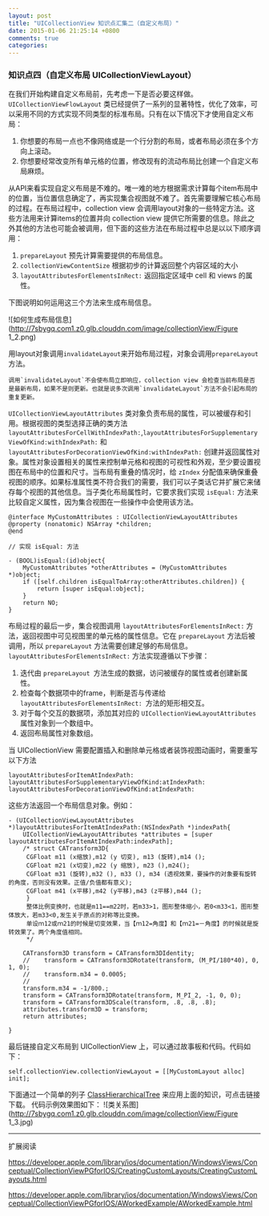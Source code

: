 ```yaml
---
layout: post
title: "UICollectionView 知识点汇集二（自定义布局）"
date: 2015-01-06 21:25:14 +0800
comments: true
categories: 
---
```

### 知识点四（自定义布局 UICollectionViewLayout）

在我们开始构建自定义布局前，先考虑一下是否必要这样做。`UICollectionViewFlowLayout` 类已经提供了一系列的显著特性，优化了效率，可以采用不同的方式实现不同类型的标准布局。只有在以下情况下才使用自定义布局：
 
1. 你想要的布局一点也不像网络或是一个行分割的布局，或者布局必须在多个方向上滚动。
2. 你想要经常改变所有单元格的位置，修改现有的流动布局比创建一个自定义布局麻烦。

从API来看实现自定义布局是不难的。唯一难的地方根据需求计算每个item布局中的位置，当位置信息确定了，再实现集合视图就不难了。首先需要理解它核心布局的过程。在布局过程中，collection view 会调用layout对象的一些特定方法。这些方法用来计算items的位置并向 collection view 提供它所需要的信息。除此之外其他的方法也可能会被调用，但下面的这些方法在布局过程中总是以以下顺序调用：

1. `prepareLayout` 预先计算需要提供的布局信息。
2. `collectionViewContentSize` 根据初步的计算返回整个内容区域的大小
3. `layoutAttributesForElementsInRect:` 返回指定区域中 cell 和 views 的属性。

下图说明如何运用这三个方法来生成布局信息。

![如何生成布局信息](http://7sbygq.com1.z0.glb.clouddn.com/image/collectionView/Figure 1_2.png)

用layout对象调用`invalidateLayout`来开始布局过程，对象会调用`prepareLayout`方法。

	调用`invalidateLayout`不会使布局立即响应，collection view 会检查当前布局是否是最新布局，如果不是则更新。也就是说多次调用`invalidateLayout`方法不会引起布局的重复更新。
	
`UICollectionViewLayoutAttributes` 类对象负责布局的属性，可以被缓存和引用。根据视图的类型选择正确的类方法`layoutAttributesForCellWithIndexPath:`,`layoutAttributesForSupplementaryViewOfKind:withIndexPath:` 和 `layoutAttributesForDecorationViewOfKind:withIndexPath:` 创建并返回属性对象。属性对象设置相关的属性来控制单元格和视图的可视性和外观，至少要设置视图在布局中的位置和尺寸。当布局有重叠的情况时，给 `zIndex` 分配值来确保重叠视图的顺序。如果标准属性类不符合我们的需要，我们可以子类话它并扩展它来储存每个视图的其他信息。当子类化布局属性时，它要求我们实现 `isEqual:` 方法来比较自定义属性，因为集合视图在一些操作中会使用该方法。

	@interface MyCustomAttributes : UICollectionViewLayoutAttributes
	@property (nonatomic) NSArray *children;
	@end
	
	// 实现 isEqual: 方法
	
	- (BOOL)isEqual:(id)object{
	    MyCustomAttributes *otherAttributes = (MyCustomAttributes *)object;
	    if ([self.children isEqualToArray:otherAttributes.children]) {
	        return [super isEqual:object];
	    }
	    return NO;
	}

布局过程的最后一步，集合视图调用 `layoutAttributesForElementsInRect:` 方法，返回视图中可见视图里的单元格的属性信息。它在 `prepareLayout` 方法后被调用，所以 `prepareLayout` 方法需要创建足够的布局信息。 `layoutAttributesForElementsInRect:` 方法实现遵循以下步骤：

1. 迭代由 `prepareLayout `方法生成的数据，访问被缓存的属性或者创建新属性。
2. 检查每个数据项中的frame，判断是否与传递给 `layoutAttributesForElementsInRect: `方法的矩形相交互。
3. 对于每个交互的数据项，添加其对应的 `UICollectionViewLayoutAttributes`属性对象到一个数组中。
4. 返回布局属性对象数组。

当 UICollectionView 需要配置插入和删除单元格或者装饰视图动画时，需要重写以下方法

	layoutAttributesForItemAtIndexPath:
	layoutAttributesForSupplementaryViewOfKind:atIndexPath:
	layoutAttributesForDecorationViewOfKind:atIndexPath: 
	
这些方法返回一个布局信息对象。例如：
	
	- (UICollectionViewLayoutAttributes *)layoutAttributesForItemAtIndexPath:(NSIndexPath *)indexPath{
	    UICollectionViewLayoutAttributes *attributes = [super layoutAttributesForItemAtIndexPath:indexPath];
	    /* struct CATransform3D{
	     CGFloat m11 (x缩放),m12 (y 切变), m13 (旋转),m14 ();
	     CGFloat m21 (x切变),m22 (y 缩放), m23 (),m24();
	     CGFloat m31 (旋转),m32 (), m33 (), m34 (透视效果，要操作的对象要有旋转的角度，否则没有效果。正值/负值都有意义);
	     CGFloat m41 (x平移),m42 (y平移),m43 (z平移),m44 ();
	     }
	     整体比例变换时，也就是m11==m22时，若m33>1，图形整体缩小，若0<m33<1，图形整体放大，若m33<0,发生关于原点的对称等比变换。
	     单设ｍ12或ｍ21的时候是切变效果，当【ｍ12=角度】和【ｍ21=－角度】的时候就是旋转效果了。两个角度值相同。
	     */
	    
	    CATransform3D transform = CATransform3DIdentity;
	    //    transform = CATransform3DRotate(transform, (M_PI/180*40), 0, 1, 0);
	    //    transform.m34 = 0.0005;
	    //
	    transform.m34 = -1/800.;
	    transform = CATransform3DRotate(transform, M_PI_2, -1, 0, 0);
	    transform = CATransform3DScale(transform, .8, .8, .8);
	    attributes.transform3D = transform;
	    return attributes;

	}

最后链接自定义布局到 UICollectionView 上，可以通过故事板和代码。代码如下：

	self.collectionView.collectionViewLayout = [[MyCustomLayout alloc] init];

下面通过一个简单的列子 [ClassHierarchicalTree](https://github.com/joywt/ClassHierarchicalTree.git) 来应用上面的知识，可点击链接下载。 代码示例效果图如下：
![类关系图](http://7sbygq.com1.z0.glb.clouddn.com/image/collectionView/Figure 1_3.jpg)


***
扩展阅读

<https://developer.apple.com/library/ios/documentation/WindowsViews/Conceptual/CollectionViewPGforIOS/CreatingCustomLayouts/CreatingCustomLayouts.html>

<https://developer.apple.com/library/ios/documentation/WindowsViews/Conceptual/CollectionViewPGforIOS/AWorkedExample/AWorkedExample.html>